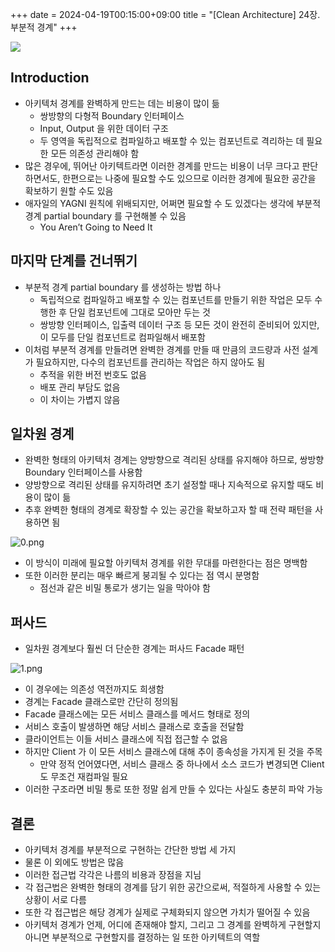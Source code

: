 +++ 
date = 2024-04-19T00:15:00+09:00
title = "[Clean Architecture] 24장. 부분적 경계"
+++

<img src="/images/books/clean-architecture/cover.jpg">

## Introduction

- 아키텍처 경계를 완벽하게 만드는 데는 비용이 많이 듦
  - 쌍방향의 다형적 Boundary 인터페이스
  - Input, Output 을 위한 데이터 구조
  - 두 영역을 독립적으로 컴파일하고 배포할 수 있는 컴포넌트로 격리하는 데 필요한 모든 의존성 관리해야 함
- 많은 경우에, 뛰어난 아키텍트라면 이러한 경계를 만드는 비용이 너무 크다고 판단하면서도, 한편으로는 나중에 필요할 수도 있으므로 이러한 경계에 필요한 공간을 확보하기 원할 수도 있음
- 애자일의 YAGNI 원칙에 위배되지만, 어쩌면 필요할 수 도 있겠다는 생각에 부분적 경계 partial boundary 를 구현해볼 수 있음
  - You Aren’t Going to Need It

## 마지막 단계를 건너뛰기

- 부분적 경계 partial boundary 를 생성하는 방법 하나
  - 독립적으로 컴파일하고 배포할 수 있는 컴포넌트를 만들기 위한 작업은 모두 수행한 후 단일 컴포넌트에 그대로 모아만 두는 것
  - 쌍방향 인터페이스, 입출력 데이터 구조 등 모든 것이 완전히 준비되어 있지만, 이 모두를 단일 컴포넌트로 컴파일해서 배포함
- 이처럼 부분적 경계를 만들려면 완벽한 경계를 만들 때 만큼의 코드량과 사전 설계가 필요하지만, 다수의 컴포넌트를 관리하는 작업은 하지 않아도 됨
  - 추적을 위한 버전 번호도 없음
  - 배포 관리 부담도 없음
  - 이 차이는 가볍지 않음

## 일차원 경계

- 완벽한 형태의 아키텍처 경계는 양방향으로 격리된 상태를 유지해야 하므로, 쌍방향 Boundary 인터페이스를 사용함
- 양방향으로 격리된 상태를 유지하려면 초기 설정할 때나 지속적으로 유지할 때도 비용이 많이 듦
- 추후 완벽한 형태의 경계로 확장할 수 있는 공간을 확보하고자 할 때 전략 패턴을 사용하면 됨

![0.png](/images/books/clean-architecture/chapter24/0.png)

- 이 방식이 미래에 필요할 아키텍처 경계를 위한 무대를 마련한다는 점은 명백함
- 또한 이러한 분리는 매우 빠르게 붕괴될 수 있다는 점 역시 분명함
  - 점선과 같은 비밀 통로가 생기는 일을 막아야 함

## 퍼사드

- 일차원 경계보다 훨씬 더 단순한 경계는 퍼사드 Facade 패턴

![1.png](/images/books/clean-architecture/chapter24/1.png)

- 이 경우에는 의존성 역전까지도 희생함
- 경계는 Facade 클래스로만 간단히 정의됨
- Facade 클래스에는 모든 서비스 클래스를 메서드 형태로 정의
- 서비스 호출이 발생하면 해당 서비스 클래스로 호출을 전달함
- 클라이언트는 이들 서비스 클래스에 직접 접근할 수 없음
- 하지만 Client 가 이 모든 서비스 클래스에 대해 추이 종속성을 가지게 된 것을 주목
  - 만약 정적 언어였다면, 서비스 클래스 중 하나에서 소스 코드가 변경되면 Client 도 무조건 재컴파일 필요
- 이러한 구조라면 비밀 통로 또한 정말 쉽게 만들 수 있다는 사실도 충분히 파악 가능

## 결론

- 아키텍처 경계를 부분적으로 구현하는 간단한 방법 세 가지
- 물론 이 외에도 방법은 많음
- 이러한 접근법 각각은 나름의 비용과 장점을 지님
- 각 접근법은 완벽한 형태의 경계를 담기 위한 공간으로써, 적절하게 사용할 수 있는 상황이 서로 다름
- 또한 각 접근법은 해당 경계가 실제로 구체화되지 않으면 가치가 떨어질 수 있음
- 아키텍처 경계가 언제, 어디에 존재해야 할지, 그리고 그 경계를 완벽하게 구현할지 아니면 부분적으로 구현할지를 결정하는 일 또한 아키텍트의 역할
